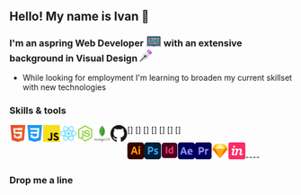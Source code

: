 ## Hello! My name is Ivan 👋

### I'm an aspring Web Developer <img alt="laptop icon" width="28px" src="/images/laptop.svg" /> with an extensive background in Visual Design <img alt="Pen tool" width="22px" src="/images/pen.svg" />

- While looking for employment I'm learning to broaden my current skillset with new technologies

### Skills & tools
[<img align="left" style="margin-bottom: 5px" alt="Skill - HTML5" width="30px" src="images/html5.svg" />]
[<img align="left" style="margin-bottom: 5px" alt="Skill - CSS3" width="30px" src="images/css3.svg" />]
[<img align="left" style="margin-bottom: 5px" alt="Skill - Javascript" width="30px" src="images/javascript.svg" />]
[<img align="left" style="margin-bottom: 5px" alt="Skill - React" width="30px" src="images/react.svg" />]
[<img align="left" style="margin-bottom: 5px" alt="Skill - NodeJs" width="30px" src="images/node-js.svg" />]
[<img align="left" style="margin-bottom: 5px" alt="Skill - Mongo Db" width="30px" src="images/mongodb.svg" />]
[<img align="left" style="margin-bottom: 5px" alt="Skill - Github" width="30px" src="images/github.svg" />]
<br>

<img align="left" style="margin-bottom: 5px" alt="Skill - Illustrator" width="30px" src="images/illustrator.svg" />
<img align="left" style="margin-bottom: 5px" alt="Skill - Photoshop" width="30px" src="images/photoshop.svg" />
<img align="left" style="margin-bottom: 5px" alt="Skill - InDesign" width="30px" src="images/indesign.svg" />
<img align="left" style="margin-bottom: 5px" alt="Skill - After Effects" width="30px" src="images/aftereffects.svg" />
<img align="left" style="margin-bottom: 5px" alt="Skill - Premiere Pro" width="30px" src="images/premiere.svg" />
<img align="left" style="margin-bottom: 5px" alt="Skill - Sketch App" width="30px" src="images/sketch.svg" />
<img align="left" style="margin-bottom: 5px" alt="Skill - Invision App" width="30px" src="images/invision.svg" />
<br>
----

### Drop me a line
